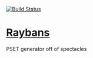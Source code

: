[![Build Status](https://travis-ci.org/mottaquikarim/raybans.svg?branch=master)](https://travis-ci.org/mottaquikarim/raybans)

# [Raybans](https://raybans.surge.sh/#/)

PSET generator off of spectacles
